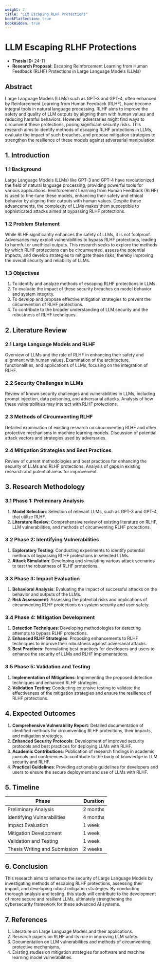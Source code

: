 ```yaml
---
weight: 2
title: "LLM Escaping RLHF Protections"
bookFlatSection: true
bookHidden: true
---
```


# LLM Escaping RLHF Protections

- **Thesis ID:** 24-11
- **Research Proposal:** Escaping Reinforcement Learning from Human Feedback (RLHF) Protections in Large Language Models (LLMs)

## Abstract

Large Language Models (LLMs) such as GPT-3 and GPT-4, often enhanced by Reinforcement Learning from Human Feedback (RLHF), have become integral tools in natural language processing. RLHF aims to improve the safety and quality of LLM outputs by aligning them with human values and reducing harmful behaviors. However, adversaries might find ways to circumvent these protections, posing significant security risks. This research aims to identify methods of escaping RLHF protections in LLMs, evaluate the impact of such breaches, and propose mitigation strategies to strengthen the resilience of these models against adversarial manipulation.

## 1. Introduction

### 1.1 Background

Large Language Models (LLMs) like GPT-3 and GPT-4 have revolutionized the field of natural language processing, providing powerful tools for various applications. Reinforcement Learning from Human Feedback (RLHF) is used to fine-tune these models, enhancing their safety and ethical behavior by aligning their outputs with human values. Despite these advancements, the complexity of LLMs makes them susceptible to sophisticated attacks aimed at bypassing RLHF protections.

### 1.2 Problem Statement

While RLHF significantly enhances the safety of LLMs, it is not foolproof. Adversaries may exploit vulnerabilities to bypass RLHF protections, leading to harmful or unethical outputs. This research seeks to explore the methods by which RLHF protections can be circumvented, assess the potential impacts, and develop strategies to mitigate these risks, thereby improving the overall security and reliability of LLMs.

### 1.3 Objectives

1. To identify and analyze methods of escaping RLHF protections in LLMs.
2. To evaluate the impact of these security breaches on model behavior and system integrity.
3. To develop and propose effective mitigation strategies to prevent the circumvention of RLHF protections.
4. To contribute to the broader understanding of LLM security and the robustness of RLHF techniques.

## 2. Literature Review

### 2.1 Large Language Models and RLHF

Overview of LLMs and the role of RLHF in enhancing their safety and alignment with human values. Examination of the architecture, functionalities, and applications of LLMs, focusing on the integration of RLHF.

### 2.2 Security Challenges in LLMs

Review of known security challenges and vulnerabilities in LLMs, including prompt injection, data poisoning, and adversarial attacks. Analysis of how these vulnerabilities may interact with RLHF protections.

### 2.3 Methods of Circumventing RLHF

Detailed examination of existing research on circumventing RLHF and other protective mechanisms in machine learning models. Discussion of potential attack vectors and strategies used by adversaries.

### 2.4 Mitigation Strategies and Best Practices

Review of current methodologies and best practices for enhancing the security of LLMs and RLHF protections. Analysis of gaps in existing research and potential areas for improvement.

## 3. Research Methodology

### 3.1 Phase 1: Preliminary Analysis

1. **Model Selection**: Selection of relevant LLMs, such as GPT-3 and GPT-4, that utilize RLHF.
2. **Literature Review**: Comprehensive review of existing literature on RLHF, LLM vulnerabilities, and methods of circumventing RLHF protections.

### 3.2 Phase 2: Identifying Vulnerabilities

1. **Exploratory Testing**: Conducting experiments to identify potential methods of bypassing RLHF protections in selected LLMs.
2. **Attack Simulation**: Developing and simulating various attack scenarios to test the robustness of RLHF protections.

### 3.3 Phase 3: Impact Evaluation

1. **Behavioral Analysis**: Evaluating the impact of successful attacks on the behavior and outputs of the LLMs.
2. **Risk Assessment**: Assessing the potential risks and implications of circumventing RLHF protections on system security and user safety.

### 3.4 Phase 4: Mitigation Development

1. **Detection Techniques**: Developing methodologies for detecting attempts to bypass RLHF protections.
2. **Enhanced RLHF Strategies**: Proposing enhancements to RLHF techniques to improve their robustness against adversarial attacks.
3. **Best Practices**: Formulating best practices for developers and users to enhance the security of LLMs and RLHF implementations.

### 3.5 Phase 5: Validation and Testing

1. **Implementation of Mitigations**: Implementing the proposed detection techniques and enhanced RLHF strategies.
2. **Validation Testing**: Conducting extensive testing to validate the effectiveness of the mitigation strategies and ensure the resilience of RLHF protections.

## 4. Expected Outcomes

1. **Comprehensive Vulnerability Report**: Detailed documentation of identified methods for circumventing RLHF protections, their impacts, and mitigation strategies.
2. **Enhanced Security Protocols**: Development of improved security protocols and best practices for deploying LLMs with RLHF.
3. **Academic Contributions**: Publication of research findings in academic journals and conferences to contribute to the body of knowledge in LLM security and RLHF.
4. **Practical Guidelines**: Providing actionable guidelines for developers and users to ensure the secure deployment and use of LLMs with RLHF.

## 5. Timeline

| Phase                        | Duration   |
|------------------------------|------------|
| Preliminary Analysis         | 2 months   |
| Identifying Vulnerabilities  | 4 months   |
| Impact Evaluation            | 1 week   |
| Mitigation Development       | 1 week   |
| Validation and Testing       | 1 week   |
| Thesis Writing and Submission| 2 weeks    |

## 6. Conclusion

This research aims to enhance the security of Large Language Models by investigating methods of escaping RLHF protections, assessing their impact, and developing robust mitigation strategies. By conducting thorough analysis and testing, this study will contribute to the development of more secure and resilient LLMs, ultimately strengthening the cybersecurity framework for these advanced AI systems.

## 7. References

1. Literature on Large Language Models and their applications.
2. Research papers on RLHF and its role in improving LLM safety.
3. Documentation on LLM vulnerabilities and methods of circumventing protective mechanisms.
4. Existing studies on mitigation strategies for software and machine learning model vulnerabilities.
